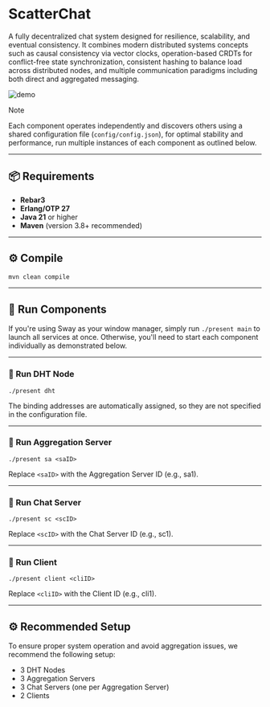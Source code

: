 # ScatterChat

A fully decentralized chat system designed for resilience, scalability, and eventual consistency. It combines modern distributed systems concepts such as causal consistency via vector clocks, operation-based CRDTs for conflict-free state synchronization, consistent hashing to balance load across distributed nodes, and multiple communication paradigms including both direct and aggregated messaging.

![demo](https://github.com/user-attachments/assets/966e619e-bc05-40e7-b3ea-a8df93eecb23)


> [!NOTE]
> Each component operates independently and discovers others using a shared configuration file (`config/config.json`), for optimal stability and performance, run multiple instances of each component as outlined below.

---

## 📦 Requirements

- **Rebar3**
- **Erlang/OTP 27** 
- **Java 21** or higher  
- **Maven** (version 3.8+ recommended)

---

## ⚙️ Compile

```bash
mvn clean compile
```

---

## 🚀 Run Components

If you're using Sway as your window manager, simply run `./present main` to launch all services at once. Otherwise, you'll need to start each component individually as demonstrated below.

---

### 🔗 Run DHT Node

```
./present dht
```

The binding addresses are automatically assigned, so they are not specified in the configuration file.

---

### 🧠 Run Aggregation Server

```
./present sa <saID>
```

Replace `<saID>` with the Aggregation Server ID (e.g., sa1).

---

### 💬 Run Chat Server

```
./present sc <scID>
```

Replace `<scID>` with the Chat Server ID (e.g., sc1).

---

### 👤 Run Client

```
./present client <cliID>
```

Replace `<cliID>` with the Client ID (e.g., cli1).

---

## ⚙️ Recommended Setup

To ensure proper system operation and avoid aggregation issues, we recommend the following setup:

- 3 DHT Nodes
- 3 Aggregation Servers
- 3 Chat Servers (one per Aggregation Server)
- 2 Clients
